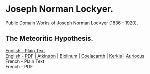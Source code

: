 # Joseph Norman Lockyer.

Public Domain Works of Joseph Norman Lockyer (1836 - 1920).

## The Meteoritic Hypothesis.

[English - Plain Text](meteoritic-hypothesis/full-text-english.md)  
[English - PDF](https://cdn.solaranamnesis.com/Lockyer/lockyer_meteoritic_1890_english.pdf) | [Atkinson](https://cdn.solaranamnesis.com/Lockyer/lockyer_meteoritic_1890_english_atkinson.pdf) | [Biolinum](https://cdn.solaranamnesis.com/Lockyer/lockyer_meteoritic_1890_english_biolinum.pdf) | [Coelacanth](https://cdn.solaranamnesis.com/Lockyer/lockyer_meteoritic_1890_english_coelacanth.pdf) | [Kerkis](https://cdn.solaranamnesis.com/Lockyer/lockyer_meteoritic_1890_english_kerkis.pdf) | [Auriocus](https://cdn.solaranamnesis.com/Lockyer/lockyer_meteoritic_1890_english_aurical.pdf)  
French - Plain Text  
French - PDF  
